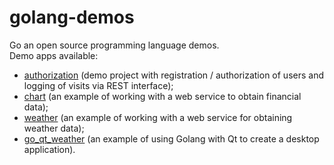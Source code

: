 # golang-demos
Go an open source programming language demos.  
Demo apps available:  
- [authorization](https://github.com/rednavis/golang-demos/tree/main/authorization/ "Authorization demo") (demo project with registration / authorization of users and logging of visits via REST interface);
- [chart](https://github.com/rednavis/golang-demos/tree/main/chart/ "Working with financial service demo") (an example of working with a web service to obtain financial data);
- [weather](https://github.com/rednavis/golang-demos/tree/main/weather/ "Working with a web service demo") (an example of working with a web service for obtaining weather data);
- [go_qt_weather](https://github.com/rednavis/golang-demos/tree/main/go_qt_weather/ "Golang with Qt weather demo") (an example of using Golang with Qt to create a desktop application).

